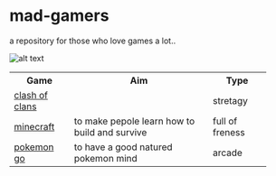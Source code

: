 
# mad-gamers
a repository for those who love games a lot..

![alt text](http://worldartsme.com/images/realistic-lightning-clipart-1.jpg)

<table style="width:90%">
<th>Game</th>
    <th>Aim</th> 
    <th>Type</th>
  </tr>
  <tr>
<td><a href="https://clashofclans.com/">clash of clans</a></td>
    <td></td> 
    <td>stretagy</td>
  </tr>
  <tr>
    <td><a href="https://minecraft.net/en/">minecraft</a></td>
    <td>to make pepole learn how to build and survive</td>
    <td>full of freness</td>
  </tr>
  <tr>
    <td><a href="http://www.pokemongo.com/en-au/pokemon/">pokemon go</a></td>
    <td>to have a good natured pokemon mind</td>
    <td>arcade</td>
  </tr>
</table>


